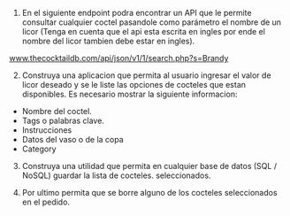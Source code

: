 1. En el siguiente endpoint podra encontrar un API que le permite consultar cualquier coctel pasandole como parámetro el nombre de un licor (Tenga en cuenta que el api esta escrita en ingles por ende el nombre del licor tambien debe estar en ingles).

www.thecocktaildb.com/api/json/v1/1/search.php?s=Brandy

2. Construya una aplicacion que permita al usuario ingresar el valor de licor deseado y se le liste las opciones de cocteles que estan disponibles. Es necesario mostrar la siguiente informacion:

- Nombre del coctel.
- Tags o palabras clave.
- Instrucciones
- Datos del vaso o de la copa
- Category

3. Construya una utilidad que permita en cualquier base de datos (SQL / NoSQL) guardar la lista de cocteles.
 seleccionados.
 
4. Por ultimo permita que se borre alguno de los cocteles seleccionados en el pedido.

